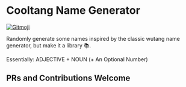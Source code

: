 # Cooltang Name Generator

<p align="left">
	<a href="https://gitmoji.dev">
		<img src="https://img.shields.io/badge/gitmoji-%20😜%20😍-FFDD67.svg?style=flat-square"
			 alt="Gitmoji">
	</a>
</p>

Randomly generate some names inspired by the classic wutang name generator, but make it a library 📚.

Essentially: ADJECTIVE + NOUN (+ An Optional Number)

## PRs and Contributions Welcome
